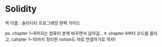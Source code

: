 # Solidity

책 이름 : 솔리디티 프로그래밍 완벽 가이드

ps. chapter 1~8까지는 컴퓨터 본체 바꾸면서 날아감...ㅎ
    chapter 9부터 코드를 올리고, cahpter 1~10까지 정리한 notion도 따로 연결하기로 하자!
    
